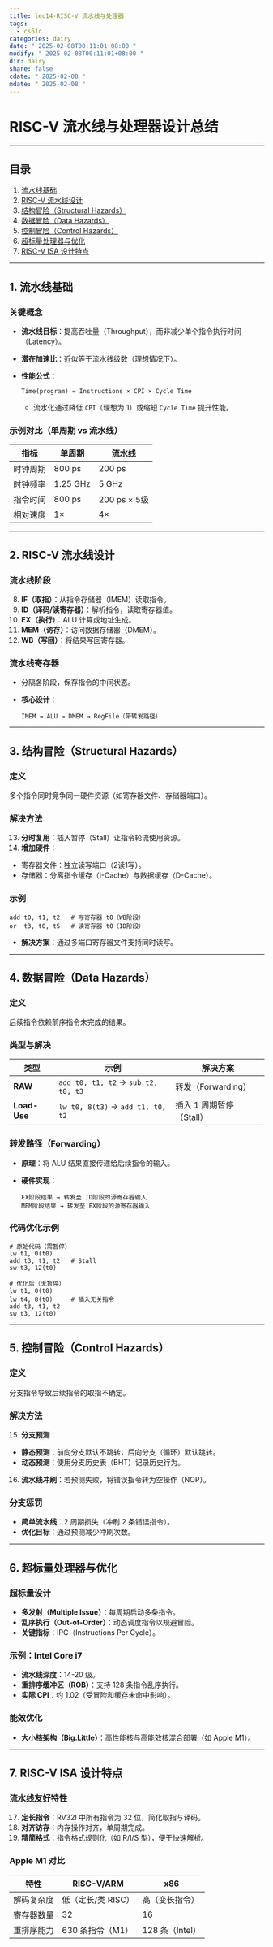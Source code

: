 ```yaml
---
title: lec14-RISC-V 流水线与处理器
tags:
  - cs61c
categories: dairy
date: " 2025-02-08T00:11:01+08:00 "
modify: " 2025-02-08T00:11:01+08:00 "
dir: dairy
share: false
cdate: " 2025-02-08 "
mdate: " 2025-02-08 "
---
```


# RISC-V 流水线与处理器设计总结

---

## 目录

1. [流水线基础](#1-流水线基础)  
2. [RISC-V 流水线设计](#2-risc-v-流水线设计)  
3. [结构冒险（Structural Hazards）](#3-结构冒险structural-hazards)  
4. [数据冒险（Data Hazards）](#4-数据冒险data-hazards)  
5. [控制冒险（Control Hazards）](#5-控制冒险control-hazards)  
6. [超标量处理器与优化](#6-超标量处理器与优化)  
7. [RISC-V ISA 设计特点](#7-risc-v-isa-设计特点)  

---

## 1. 流水线基础

### 关键概念

- **流水线目标**：提高吞吐量（Throughput），而非减少单个指令执行时间（Latency）。
- **潜在加速比**：近似等于流水线级数（理想情况下）。
- **性能公式**：  

  ```plaintext
  Time(program) = Instructions × CPI × Cycle Time
  ```

  - 流水化通过降低 `CPI`（理想为 1）或缩短 `Cycle Time` 提升性能。

### 示例对比（单周期 vs 流水线）

| 指标          | 单周期          | 流水线          |
|---------------|----------------|----------------|
| 时钟周期       | 800 ps         | 200 ps         |
| 时钟频率       | 1.25 GHz       | 5 GHz          |
| 指令时间       | 800 ps         | 200 ps × 5级   |
| 相对速度       | 1×             | 4×             |

---

## 2. RISC-V 流水线设计

### 流水线阶段

8. **IF（取指）**：从指令存储器（IMEM）读取指令。
9. **ID（译码/读寄存器）**：解析指令，读取寄存器值。
10. **EX（执行）**：ALU 计算或地址生成。
11. **MEM（访存）**：访问数据存储器（DMEM）。
12. **WB（写回）**：将结果写回寄存器。

### 流水线寄存器

- 分隔各阶段，保存指令的中间状态。
- **核心设计**：  

  ```plaintext
  IMEM → ALU → DMEM → RegFile（带转发路径）
  ```

---

## 3. 结构冒险（Structural Hazards）

### 定义

多个指令同时竞争同一硬件资源（如寄存器文件、存储器端口）。

### 解决方法

13. **分时复用**：插入暂停（Stall）让指令轮流使用资源。
14. **增加硬件**：
   - 寄存器文件：独立读写端口（2读1写）。
   - 存储器：分离指令缓存（I-Cache）与数据缓存（D-Cache）。

### 示例

```plaintext
add t0, t1, t2   # 写寄存器 t0（WB阶段）
or  t3, t0, t5   # 读寄存器 t0（ID阶段）
```

- **解决方案**：通过多端口寄存器文件支持同时读写。

---

## 4. 数据冒险（Data Hazards）

### 定义

后续指令依赖前序指令未完成的结果。

### 类型与解决

| 类型          | 示例                | 解决方案                 |
|---------------|---------------------|------------------------|
| **RAW**       | `add t0, t1, t2` → `sub t2, t0, t3` | 转发（Forwarding）      |
| **Load-Use**  | `lw t0, 8(t3)` → `add t1, t0, t2`   | 插入 1 周期暂停（Stall）|

### 转发路径（Forwarding）

- **原理**：将 ALU 结果直接传递给后续指令的输入。
- **硬件实现**：  

  ```plaintext
  EX阶段结果 → 转发至 ID阶段的源寄存器输入
  MEM阶段结果 → 转发至 EX阶段的源寄存器输入
  ```

### 代码优化示例

```riscv
# 原始代码（需暂停）
lw t1, 0(t0)
add t3, t1, t2   # Stall
sw t3, 12(t0)

# 优化后（无暂停）
lw t1, 0(t0)
lw t4, 8(t0)     # 插入无关指令
add t3, t1, t2
sw t3, 12(t0)
```

---

## 5. 控制冒险（Control Hazards）

### 定义

分支指令导致后续指令的取指不确定。

### 解决方法

15. **分支预测**：
   - **静态预测**：前向分支默认不跳转，后向分支（循环）默认跳转。
   - **动态预测**：使用分支历史表（BHT）记录历史行为。
16. **流水线冲刷**：若预测失败，将错误指令转为空操作（NOP）。

### 分支惩罚

- **简单流水线**：2 周期损失（冲刷 2 条错误指令）。
- **优化目标**：通过预测减少冲刷次数。

---

## 6. 超标量处理器与优化

### 超标量设计

- **多发射（Multiple Issue）**：每周期启动多条指令。
- **乱序执行（Out-of-Order）**：动态调度指令以规避冒险。
- **关键指标**：IPC（Instructions Per Cycle）。

### 示例：Intel Core i7

- **流水线深度**：14-20 级。
- **重排序缓冲区（ROB）**：支持 128 条指令乱序执行。
- **实际 CPI**：约 1.02（受冒险和缓存未命中影响）。

### 能效优化

- **大小核架构（Big.Little）**：高性能核与高能效核混合部署（如 Apple M1）。

---

## 7. RISC-V ISA 设计特点

### 流水线友好特性

17. **定长指令**：RV32I 中所有指令为 32 位，简化取指与译码。
18. **对齐访存**：内存操作对齐，单周期完成。
19. **精简格式**：指令格式规则化（如 R/I/S 型），便于快速解析。

### Apple M1 对比

| 特性          | RISC-V/ARM          | x86               |
|---------------|---------------------|-------------------|
| 解码复杂度    | 低（定长/类 RISC）  | 高（变长指令）     |
| 寄存器数量    | 32                  | 16                |
| 重排序能力    | 630 条指令（M1）    | 128 条（Intel）   |

```
